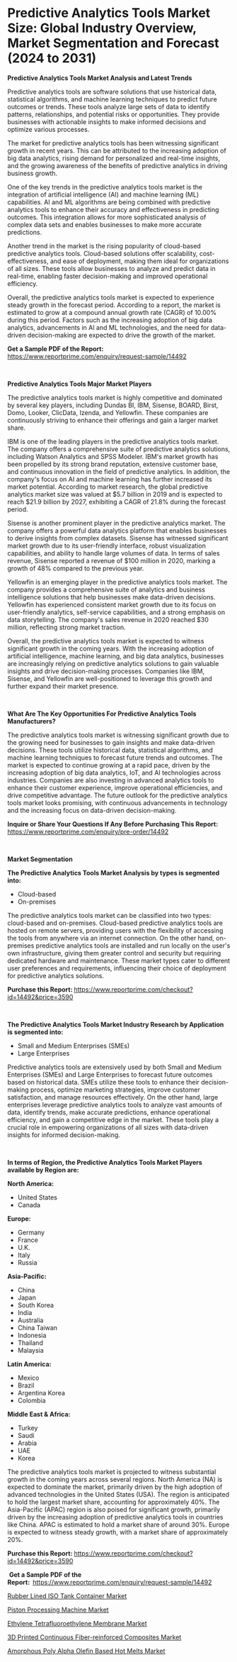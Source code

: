 <p><h1>Predictive Analytics Tools Market Size: Global Industry Overview, Market Segmentation and Forecast (2024 to 2031)</h1></p><p><strong>Predictive Analytics Tools Market Analysis and Latest Trends</strong></p>
<p><p>Predictive analytics tools are software solutions that use historical data, statistical algorithms, and machine learning techniques to predict future outcomes or trends. These tools analyze large sets of data to identify patterns, relationships, and potential risks or opportunities. They provide businesses with actionable insights to make informed decisions and optimize various processes.</p><p>The market for predictive analytics tools has been witnessing significant growth in recent years. This can be attributed to the increasing adoption of big data analytics, rising demand for personalized and real-time insights, and the growing awareness of the benefits of predictive analytics in driving business growth.</p><p>One of the key trends in the predictive analytics tools market is the integration of artificial intelligence (AI) and machine learning (ML) capabilities. AI and ML algorithms are being combined with predictive analytics tools to enhance their accuracy and effectiveness in predicting outcomes. This integration allows for more sophisticated analysis of complex data sets and enables businesses to make more accurate predictions.</p><p>Another trend in the market is the rising popularity of cloud-based predictive analytics tools. Cloud-based solutions offer scalability, cost-effectiveness, and ease of deployment, making them ideal for organizations of all sizes. These tools allow businesses to analyze and predict data in real-time, enabling faster decision-making and improved operational efficiency.</p><p>Overall, the predictive analytics tools market is expected to experience steady growth in the forecast period. According to a report, the market is estimated to grow at a compound annual growth rate (CAGR) of 10.00% during this period. Factors such as the increasing adoption of big data analytics, advancements in AI and ML technologies, and the need for data-driven decision-making are expected to drive the growth of the market.</p></p>
<p><strong>Get a Sample PDF of the Report:&nbsp;</strong> <a href="https://www.reportprime.com/enquiry/request-sample/14492">https://www.reportprime.com/enquiry/request-sample/14492</a></p>
<p>&nbsp;</p>
<p><strong>Predictive Analytics Tools Major Market Players</strong></p>
<p><p>The predictive analytics tools market is highly competitive and dominated by several key players, including Dundas BI, IBM, Sisense, BOARD, Birst, Domo, Looker, ClicData, Izenda, and Yellowfin. These companies are continuously striving to enhance their offerings and gain a larger market share.</p><p>IBM is one of the leading players in the predictive analytics tools market. The company offers a comprehensive suite of predictive analytics solutions, including Watson Analytics and SPSS Modeler. IBM's market growth has been propelled by its strong brand reputation, extensive customer base, and continuous innovation in the field of predictive analytics. In addition, the company's focus on AI and machine learning has further increased its market potential. According to market research, the global predictive analytics market size was valued at $5.7 billion in 2019 and is expected to reach $21.9 billion by 2027, exhibiting a CAGR of 21.8% during the forecast period.</p><p>Sisense is another prominent player in the predictive analytics market. The company offers a powerful data analytics platform that enables businesses to derive insights from complex datasets. Sisense has witnessed significant market growth due to its user-friendly interface, robust visualization capabilities, and ability to handle large volumes of data. In terms of sales revenue, Sisense reported a revenue of $100 million in 2020, marking a growth of 48% compared to the previous year.</p><p>Yellowfin is an emerging player in the predictive analytics tools market. The company provides a comprehensive suite of analytics and business intelligence solutions that help businesses make data-driven decisions. Yellowfin has experienced consistent market growth due to its focus on user-friendly analytics, self-service capabilities, and a strong emphasis on data storytelling. The company's sales revenue in 2020 reached $30 million, reflecting strong market traction.</p><p>Overall, the predictive analytics tools market is expected to witness significant growth in the coming years. With the increasing adoption of artificial intelligence, machine learning, and big data analytics, businesses are increasingly relying on predictive analytics solutions to gain valuable insights and drive decision-making processes. Companies like IBM, Sisense, and Yellowfin are well-positioned to leverage this growth and further expand their market presence.</p></p>
<p>&nbsp;</p>
<p><strong>What Are The Key Opportunities For Predictive Analytics Tools Manufacturers?</strong></p>
<p><p>The predictive analytics tools market is witnessing significant growth due to the growing need for businesses to gain insights and make data-driven decisions. These tools utilize historical data, statistical algorithms, and machine learning techniques to forecast future trends and outcomes. The market is expected to continue growing at a rapid pace, driven by the increasing adoption of big data analytics, IoT, and AI technologies across industries. Companies are also investing in advanced analytics tools to enhance their customer experience, improve operational efficiencies, and drive competitive advantage. The future outlook for the predictive analytics tools market looks promising, with continuous advancements in technology and the increasing focus on data-driven decision-making.</p></p>
<p><strong>Inquire or Share Your Questions If Any Before Purchasing This Report:</strong> <a href="https://www.reportprime.com/enquiry/pre-order/14492">https://www.reportprime.com/enquiry/pre-order/14492</a></p>
<p>&nbsp;</p>
<p><strong>Market Segmentation</strong></p>
<p><strong>The Predictive Analytics Tools Market Analysis by types is segmented into:</strong></p>
<p><ul><li>Cloud-based</li><li>On-premises</li></ul></p>
<p><p>The predictive analytics tools market can be classified into two types: cloud-based and on-premises. Cloud-based predictive analytics tools are hosted on remote servers, providing users with the flexibility of accessing the tools from anywhere via an internet connection. On the other hand, on-premises predictive analytics tools are installed and run locally on the user's own infrastructure, giving them greater control and security but requiring dedicated hardware and maintenance. These market types cater to different user preferences and requirements, influencing their choice of deployment for predictive analytics solutions.</p></p>
<p><strong>Purchase this Report:&nbsp;</strong><a href="https://www.reportprime.com/checkout?id=14492&price=3590">https://www.reportprime.com/checkout?id=14492&price=3590</a></p>
<p>&nbsp;</p>
<p><strong>The Predictive Analytics Tools Market Industry Research by Application is segmented into:</strong></p>
<p><ul><li>Small and Medium Enterprises (SMEs)</li><li>Large Enterprises</li></ul></p>
<p><p>Predictive analytics tools are extensively used by both Small and Medium Enterprises (SMEs) and Large Enterprises to forecast future outcomes based on historical data. SMEs utilize these tools to enhance their decision-making process, optimize marketing strategies, improve customer satisfaction, and manage resources effectively. On the other hand, large enterprises leverage predictive analytics tools to analyze vast amounts of data, identify trends, make accurate predictions, enhance operational efficiency, and gain a competitive edge in the market. These tools play a crucial role in empowering organizations of all sizes with data-driven insights for informed decision-making.</p></p>
<p>&nbsp;</p>
<p><strong>In terms of Region, the Predictive Analytics Tools Market Players available by Region are:</strong></p>
<p>
    <p> <strong> North America: </strong>
        <ul>
            <li>United States</li>
            <li>Canada</li>
        </ul>
        </p> 
    <p> <strong> Europe: </strong>
        <ul>
            <li>Germany</li>
            <li>France</li>
            <li>U.K.</li>
            <li>Italy</li>
            <li>Russia</li>
        </ul>
        </p> 
    <p> <strong> Asia-Pacific: </strong>
        <ul>
            <li>China</li>
            <li>Japan</li>
            <li>South Korea</li>
            <li>India</li>
            <li>Australia</li>
            <li>China Taiwan</li>
            <li>Indonesia</li>
            <li>Thailand</li>
            <li>Malaysia</li>
        </ul>
        </p> 
    <p> <strong> Latin America: </strong>
        <ul>
            <li>Mexico</li>
            <li>Brazil</li>
            <li>Argentina Korea</li>
            <li>Colombia</li>
        </ul>
        </p> 
    <p> <strong> Middle East & Africa: </strong>
        <ul>
            <li>Turkey</li>
            <li>Saudi</li>
            <li>Arabia</li>
            <li>UAE</li>
            <li>Korea</li>
        </ul>
    </p>
    </p>
<p><p>The predictive analytics tools market is projected to witness substantial growth in the coming years across several regions. North America (NA) is expected to dominate the market, primarily driven by the high adoption of advanced technologies in the United States (USA). The region is anticipated to hold the largest market share, accounting for approximately 40%. The Asia-Pacific (APAC) region is also poised for significant growth, primarily driven by the increasing adoption of predictive analytics tools in countries like China. APAC is estimated to hold a market share of around 30%. Europe is expected to witness steady growth, with a market share of approximately 20%.</p></p>
<p><strong>Purchase this Report: </strong><a href="https://www.reportprime.com/checkout?id=14492&price=3590">https://www.reportprime.com/checkout?id=14492&price=3590</a></p>
<p>&nbsp;<strong>Get a Sample PDF of the Report:&nbsp;&nbsp;</strong><a href="https://www.reportprime.com/enquiry/request-sample/14492">https://www.reportprime.com/enquiry/request-sample/14492</a></p>
<p><strong></strong></p>
<p><p><a href="https://medium.com/@cynthiajohnson755/rubber-lined-iso-tank-container-market-report-reveals-the-latest-trends-and-growth-opportunities-of-b24a4838c545">Rubber Lined ISO Tank Container Market</a></p><p><a href="https://medium.com/@cynthiajohnson755/piston-processing-machine-market-trends-and-market-analysis-forecasted-for-period-2023-2030-ebb14fbba11c">Piston Processing Machine Market</a></p><p><a href="https://www.linkedin.com/pulse/ethylene-tetrafluoroethylene-membrane-market-size-trends-vpfye?trackingId=SZIInUcxSBuLZwUY3sGb6w%3D%3D">Ethylene Tetrafluoroethylene Membrane Market</a></p><p><a href="https://www.linkedin.com/pulse/3d-printed-continuous-fiber-reinforced-composites-market-92tke?trackingId=0iT%2BioTeR3Kh28Zmec13VA%3D%3D">3D Printed Continuous Fiber-reinforced Composites Market</a></p><p><a href="https://www.linkedin.com/pulse/amorphous-poly-alpha-olefin-based-hot-melts-market-offers-v3zve?trackingId=gWN7jTZqR92ZhcDPACKSJg%3D%3D">Amorphous Poly Alpha Olefin Based Hot Melts Market</a></p></p>